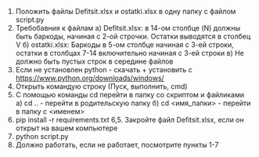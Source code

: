 1. Положить файлы Defitsit.xlsx и ostatki.xlsx в одну папку с файлом script.py
2. Требобавния к файлам
    а) Defitsit.xlsx: в 14-ом столбце (N) должны быть баркоды, начиная с 2-ой строчки. Остатки выводятся в столбец V
    б) ostatki.xlsx: Баркоды в 5-ом столбце начиная с 3-ей строки, остатки в столбцах 7-14 включительно начиная с 3-ей строки
    в) Не должно быть пустых строк в середине файлов
3. Если не установлен python - скачать + установить с https://www.python.org/downloads/windows/
4. Открыть командую строку (Пуск, выполнить, cmd)
5. С помощью команды cd перейти в папку со скриптом и файликами
    a) cd .. - перейти в родительскую папку
    б) cd <имя_папки> - перейти в папку с <именем>
6. pip install -r requirements.txt
6,5. Закройте файл Defitsit.xlsx, если он открыт на вашем компьютере
7. python script.py
8. Должно работать, если не работает, посмотрите пункты 1-7